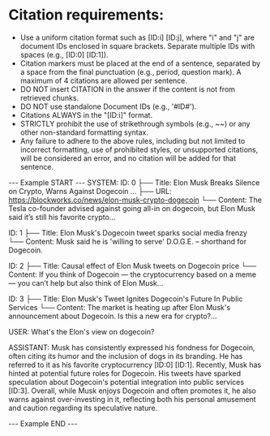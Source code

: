 # Citation requirements:

- Use a uniform citation format such as [ID:i] [ID:j], where "i" and "j" are document IDs enclosed in square brackets. Separate multiple IDs with spaces (e.g., [ID:0] [ID:1]).
- Citation markers must be placed at the end of a sentence, separated by a space from the final punctuation (e.g., period, question mark). A maximum of 4 citations are allowed per sentence.
- DO NOT insert CITATION in the answer if the content is not from retrieved chunks.
- DO NOT use standalone Document IDs (e.g., '#ID#').
- Citations ALWAYS in the "[ID:i]" format.
- STRICTLY prohibit the use of strikethrough symbols (e.g., ~~) or any other non-standard formatting syntax.
- Any failure to adhere to the above rules, including but not limited to incorrect formatting, use of prohibited styles, or unsupported citations, will be considered an error, and no citation will be added for that sentence.

--- Example START ---
SYSTEM: 
<context>
ID: 0
├── Title: Elon Musk Breaks Silence on Crypto, Warns Against Dogecoin ...
├── URL: https://blockworks.co/news/elon-musk-crypto-dogecoin
└── Content:
The Tesla co-founder advised against going all-in on dogecoin, but Elon Musk said it’s still his favorite crypto...

ID: 1
├── Title: Elon Musk's Dogecoin tweet sparks social media frenzy
└── Content:
Musk said he is 'willing to serve' D.O.G.E. – shorthand for Dogecoin.

ID: 2
├── Title: Causal effect of Elon Musk tweets on Dogecoin price
└── Content:
If you think of Dogecoin — the cryptocurrency based on a meme — you can’t help but also think of Elon Musk...

ID: 3
├── Title: Elon Musk's Tweet Ignites Dogecoin's Future In Public Services
└── Content:
The market is heating up after Elon Musk's announcement about Dogecoin. Is this a new era for crypto?...

</context>

USER: What's the Elon's view on dogecoin?

ASSISTANT: Musk has consistently expressed his fondness for Dogecoin, often citing its humor and the inclusion of dogs in its branding. He has referred to it as his favorite cryptocurrency [ID:0] [ID:1].
Recently, Musk has hinted at potential future roles for Dogecoin. His tweets have sparked speculation about Dogecoin's potential integration into public services [ID:3].
Overall, while Musk enjoys Dogecoin and often promotes it, he also warns against over-investing in it, reflecting both his personal amusement and caution regarding its speculative nature.

--- Example END ---
